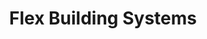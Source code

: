 ---
title: "Flex Building Systems"
url: /sterling-heights/flex-building-systems/
shop: storage rental
---